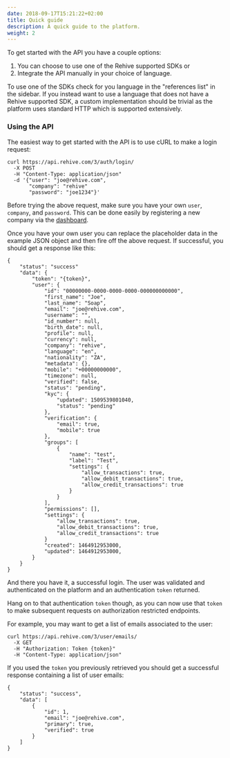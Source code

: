 ```yaml
---
date: 2018-09-17T15:21:22+02:00
title: Quick guide
description: A quick guide to the platform.
weight: 2
---
```


To get started with the API you have a couple options:

1. You can choose to use one of the Rehive supported SDKs or
2. Integrate the API manually in your choice of language.

To use one of the SDKs check for you language in the "references list" in the sidebar. If you instead want to use a language that does not have a Rehive supported SDK, a custom implementation should be trivial as the platform uses standard HTTP which is supported extensively.

### Using the API

The easiest way to get started with the API is to use cURL to make a login request:

```
curl https://api.rehive.com/3/auth/login/
  -X POST
  -H "Content-Type: application/json"
  -d '{"user": "joe@rehive.com",
       "company": "rehive"
       "password": "joe1234"}'
```

Before trying the above request, make sure you have your own `user`, `company`, and `password`. This can be done easily by registering a new company via the [dashboard](https://dashboard.rehive.com).

Once you have your own user you can replace the placeholder data in the example JSON object and then fire off the above request. If successful, you should get a response like this:

```
{
    "status": "success"
    "data": {
        "token": "{token}",
        "user": {
            "id": "00000000-0000-0000-0000-000000000000",
            "first_name": "Joe",
            "last_name": "Soap",
            "email": "joe@rehive.com",
            "username": "",
            "id_number": null,
            "birth_date": null,
            "profile": null,
            "currency": null,
            "company": "rehive",
            "language": "en",
            "nationality": "ZA",
            "metadata": {},
            "mobile": "+00000000000",
            "timezone": null,
            "verified": false,
            "status": "pending",
            "kyc": {
                "updated": 1509539801040,
                "status": "pending"
            },
            "verification": {
                "email": true,
                "mobile": true
            },
            "groups": [
                {
                    "name": "test",
                    "label": "Test",
                    "settings": {
                        "allow_transactions": true,
                        "allow_debit_transactions": true,
                        "allow_credit_transactions": true
                    }
                }
            ],
            "permissions": [],
            "settings": {
                "allow_transactions": true,
                "allow_debit_transactions": true,
                "allow_credit_transactions": true
            }
            "created": 1464912953000,
            "updated": 1464912953000,
        }
    }
}
```

And there you have it, a successful login. The user was validated and authenticated on the platform and an authentication `token` returned.

Hang on to that authentication `token` though, as you can now use that `token` to make subsequent requests on authorization restricted endpoints.

For example, you may want to get a list of emails associated to the user:

```
curl https://api.rehive.com/3/user/emails/
  -X GET
  -H "Authorization: Token {token}"
  -H "Content-Type: application/json"
```

If you used the `token` you previously retrieved you should get a successful response containing a list of user emails:


```
{
    "status": "success",
    "data": [
        {
            "id": 1,
            "email": "joe@rehive.com",
            "primary": true,
            "verified": true
        }
    ]
}
```
